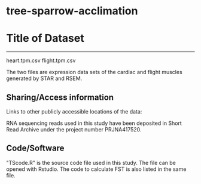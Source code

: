 # tree-sparrow-acclimation
# Title of Dataset
---
heart.tpm.csv
flight.tpm.csv

The two files are expression data sets of the cardiac and flight muscles generated by STAR and RSEM.


## Sharing/Access information

Links to other publicly accessible locations of the data:

RNA sequencing reads used in this study have been deposited in Short Read Archive under  the project number PRJNA417520. 


## Code/Software
"TScode.R" is the source code file used in this study. The file can be opened with Rstudio. 
The code to calculate FST is also listed in the same file.
